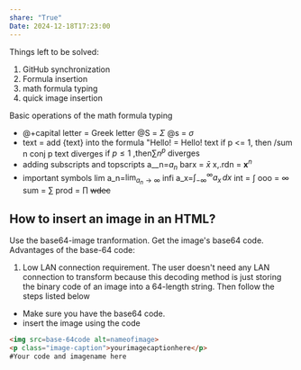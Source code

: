 ```yaml
---
share: "True"
Date: 2024-12-18T17:23:00
---
```


Things left to be solved:
1. GitHub synchronization
2. Formula insertion
3. math formula typing
4. quick image insertion

Basic operations of the math formula typing
- @+capital letter = Greek letter
@S = $\Sigma$
@s = $\sigma$
- text = add {text} into the formula
"Hello! = $\text{Hello!}$
text if p <= 1, then /sum n conj p text diverges
$\text{if }p \leq 1 \text{ ,then} \sum n^{p} \text{  diverges}$
- adding subscripts and topscripts
a__n=$a_{n}$
barx = $\bar{x}$
x,.rdn = $\mathbf{x}^{n}$
- important symbols
lim a_n=$\lim_{ a_{n} \to \infty }$ 
infi a_x=$\int_{-\infty}^{\infty} a_{x} \, dx$
int = $\int$
ooo = $\infty$
sum = $\sum$
prod = $\prod$
~~wdec~~


## How to insert an image in an HTML?
Use the base64-image tranformation. Get the image's base64 code.
Advantages of the base-64 code:
1. Low LAN connection requirement. The user doesn't need any LAN connection to transform because this decoding method is just storing the binary code of an image into a 64-length string.
Then follow the steps listed below
- Make sure you have the base64 code.
- insert the image using the code 
```html
<img src=base-64code alt=nameofimage> 
<p class="image-caption">yourimagecaptionhere</p>
#Your code and imagename here
```

